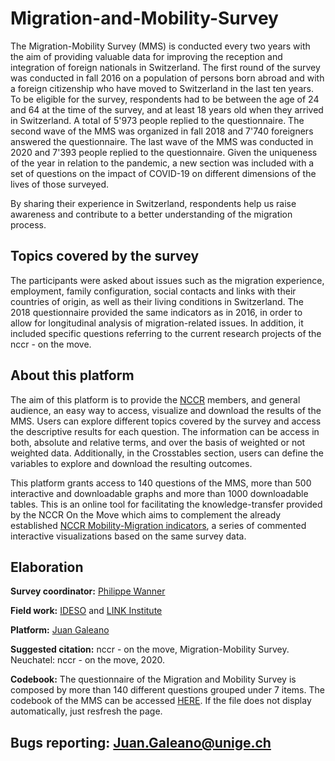 # Migration-and-Mobility-Survey

The Migration-Mobility Survey (MMS) is conducted every two years with the aim of providing valuable data for improving the reception and integration of foreign nationals in Switzerland. The first round of the survey was conducted in fall 2016 on a population of persons born abroad and with a foreign citizenship who have moved to Switzerland in the last ten years. To be eligible for the survey, respondents had to be between the age of 24 and 64 at the time of the survey, and at least 18 years old when they arrived in Switzerland. A total of 5'973 people replied to the questionnaire. The second wave of the MMS was organized in fall 2018 and 7'740 foreigners answered the questionnaire. The last wave of the MMS was conducted in 2020 and 7'393 people replied to the questionnaire. Given the uniqueness of the year in relation to the pandemic, a new section was included with a set of questions on the impact of COVID-19 on different dimensions of the lives of those surveyed.

By sharing their experience in Switzerland, respondents help us raise awareness and contribute to a better understanding of the migration process.

## Topics covered by the survey
The participants were asked about issues such as the migration experience, employment, family configuration, social contacts and links with their countries of origin, as well as their living conditions in Switzerland. The 2018 questionnaire provided the same indicators as in 2016, in order to allow for longitudinal analysis of migration-related issues. In addition, it included specific questions referring to the current research projects of the nccr - on the move.

## About this platform
The aim of this platform is to provide the [NCCR](https://nccr-onthemove.ch/) members, and general audience, an easy way to access, visualize and download the results of the MMS. Users can explore different topics covered by the survey and access the descriptive results for each question. The information can be access in both, absolute and relative terms, and over the basis of weighted or not weighted data. Additionally, in the Crosstables section, users can define the variables to explore and download the resulting outcomes.

This platform grants access to 140 questions of the MMS, more than 500 interactive and downloadable graphs and more than 1000 downloadable tables. This is an online tool for facilitating the knowledge-transfer provided by the NCCR On the Move which aims to complement the already established [NCCR Mobility-Migration indicators](https://indicators.nccr-onthemove.ch/), a series of commented interactive visualizations based on the same survey data.

## Elaboration
**Survey coordinator:** [Philippe Wanner](https://nccr-onthemove.ch/who-is-who/people/?start=w&p_id=156)

**Field work:** [IDESO](https://www.unige.ch/sciences-societe/ideso/) and [LINK Institute](https://www.link.ch/en/)

**Platform:** [Juan Galeano](https://nccr-onthemove.ch/who-is-who/people/?start=g&p_id=9211)

**Suggested citation:**
nccr - on the move, Migration-Mobility Survey. Neuchatel: nccr - on the move, 2020.

**Codebook:**
The questionnaire of the Migration and Mobility Survey is composed by more than 140 different questions grouped under 7 items. The codebook of the MMS can be accessed [HERE](https://www.nccr-onthemove.ch/DataManagement/Codebooks/MigrationMobilitySurvey/MM_Survey.pdf). If the file does not display automatically, just resfresh the page.

## Bugs reporting: Juan.Galeano@unige.ch
